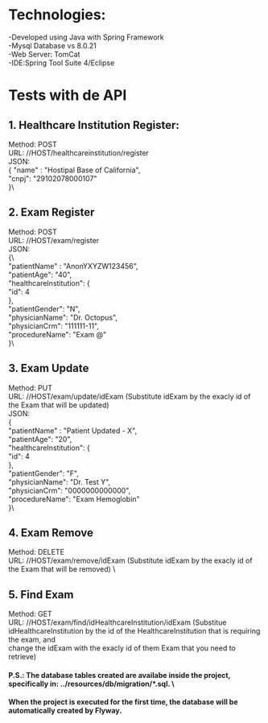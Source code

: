 # Technologies:

-Developed using Java with Spring Framework\
-Mysql Database vs 8.0.21\
-Web Server: TomCat\
-IDE:Spring Tool Suite 4/Eclipse 

# Tests with de API

## 1. Healthcare Institution Register:
Method: POST\
URL: //HOST/healthcareinstitution/register\
JSON:\
              {   "name" : "Hostipal Base of California",\
                  "cnpj": "29102078000107"\
              }\

## 2. Exam Register
Method: POST\
URL: //HOST/exam/register \
JSON: \
      {\   
          "patientName" : "AnonYXYZW123456",\
          "patientAge": "40",\
          "healthcareInstitution": {\
              "id": 4\
          },\
          "patientGender": "N",\
          "physicianName": "Dr. Octopus",\
          "physicianCrm": "111111-11",\
          "procedureName": "Exam @"\
      }\


## 3. Exam Update
Method: PUT\
URL: //HOST/exam/update/idExam (Substitute idExam by the exacly id of the Exam that will be updated) \
JSON:\
        {   \
            "patientName" : "Patient Updated - X",\
            "patientAge": "20",\
            "healthcareInstitution": {\
                "id": 4\
            },\
            "patientGender": "F",\
            "physicianName": "Dr. Test Y",\
            "physicianCrm": "0000000000000",\
            "procedureName": "Exam Hemoglobin"\
        }\
        
        

## 4. Exam Remove
Method: DELETE\
URL: //HOST/exam/remove/idExam (Substitute idExam by the exacly id of the Exam that will be removed) \


## 5. Find Exam
Method: GET\
URL: //HOST/exam/find/idHealthcareInstitution/idExam (Substitue idHealthcareInstitution by the id of the HealthcareInstitution that is requiring the exam, and\
     change the idExam with the exacly id of them Exam that you need to retrieve)
     


#### P.S.: The database tables created are availabe inside the project, specifically in: ../resources/db/migration/*.sql. \
#### When the project is executed for the first time, the database will be automatically created by Flyway.

